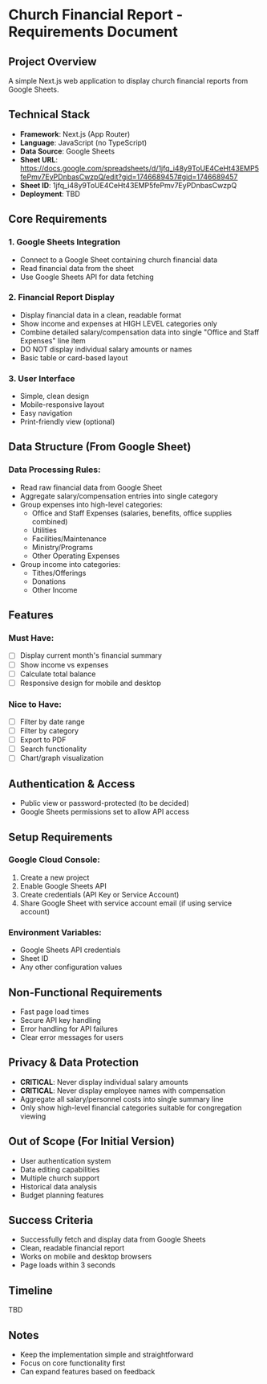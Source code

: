 # Church Financial Report - Requirements Document

## Project Overview
A simple Next.js web application to display church financial reports from Google Sheets.

## Technical Stack
- **Framework**: Next.js (App Router)
- **Language**: JavaScript (no TypeScript)
- **Data Source**: Google Sheets
- **Sheet URL**: https://docs.google.com/spreadsheets/d/1jfq_i48y9ToUE4CeHt43EMP5fePmv7EyPDnbasCwzpQ/edit?gid=1746689457#gid=1746689457
- **Sheet ID**: 1jfq_i48y9ToUE4CeHt43EMP5fePmv7EyPDnbasCwzpQ
- **Deployment**: TBD

## Core Requirements

### 1. Google Sheets Integration
- Connect to a Google Sheet containing church financial data
- Read financial data from the sheet
- Use Google Sheets API for data fetching

### 2. Financial Report Display
- Display financial data in a clean, readable format
- Show income and expenses at HIGH LEVEL categories only
- Combine detailed salary/compensation data into single "Office and Staff Expenses" line item
- DO NOT display individual salary amounts or names
- Basic table or card-based layout

### 3. User Interface
- Simple, clean design
- Mobile-responsive layout
- Easy navigation
- Print-friendly view (optional)

## Data Structure (From Google Sheet)

### Data Processing Rules:
- Read raw financial data from Google Sheet
- Aggregate salary/compensation entries into single category
- Group expenses into high-level categories:
  - Office and Staff Expenses (salaries, benefits, office supplies combined)
  - Utilities
  - Facilities/Maintenance
  - Ministry/Programs
  - Other Operating Expenses
- Group income into categories:
  - Tithes/Offerings
  - Donations
  - Other Income

## Features

### Must Have:
- [ ] Display current month's financial summary
- [ ] Show income vs expenses
- [ ] Calculate total balance
- [ ] Responsive design for mobile and desktop

### Nice to Have:
- [ ] Filter by date range
- [ ] Filter by category
- [ ] Export to PDF
- [ ] Search functionality
- [ ] Chart/graph visualization

## Authentication & Access
- Public view or password-protected (to be decided)
- Google Sheets permissions set to allow API access

## Setup Requirements

### Google Cloud Console:
1. Create a new project
2. Enable Google Sheets API
3. Create credentials (API Key or Service Account)
4. Share Google Sheet with service account email (if using service account)

### Environment Variables:
- Google Sheets API credentials
- Sheet ID
- Any other configuration values

## Non-Functional Requirements
- Fast page load times
- Secure API key handling
- Error handling for API failures
- Clear error messages for users

## Privacy & Data Protection
- **CRITICAL**: Never display individual salary amounts
- **CRITICAL**: Never display employee names with compensation
- Aggregate all salary/personnel costs into single summary line
- Only show high-level financial categories suitable for congregation viewing

## Out of Scope (For Initial Version)
- User authentication system
- Data editing capabilities
- Multiple church support
- Historical data analysis
- Budget planning features

## Success Criteria
- Successfully fetch and display data from Google Sheets
- Clean, readable financial report
- Works on mobile and desktop browsers
- Page loads within 3 seconds

## Timeline
TBD

## Notes
- Keep the implementation simple and straightforward
- Focus on core functionality first
- Can expand features based on feedback